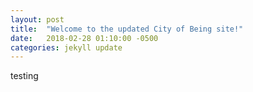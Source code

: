 ```yaml
---
layout: post
title:  "Welcome to the updated City of Being site!"
date:   2018-02-28 01:10:00 -0500
categories: jekyll update
---
```


testing